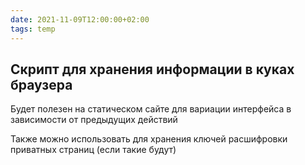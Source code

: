 ```yaml
---
date: 2021-11-09T12:00:00+02:00
tags: temp
---
```


## Скрипт для хранения информации в куках браузера

Будет полезен на статическом сайте для вариации интерфейса в зависимости от предыдущих действий

Также можно использовать для хранения ключей расшифровки приватных страниц (если такие будут)

